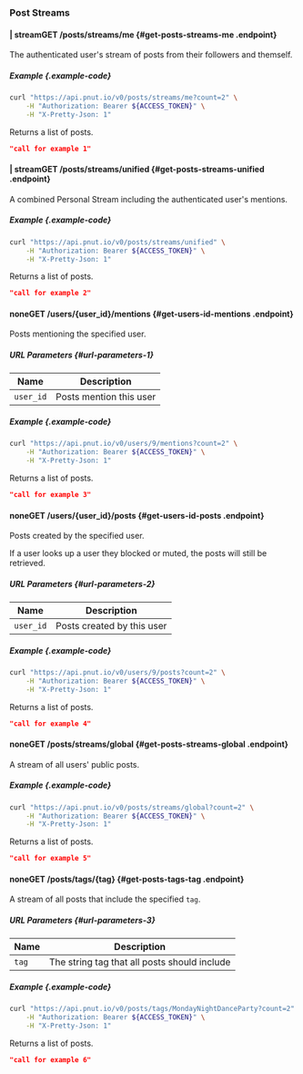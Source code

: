 ### Post Streams



#### <span class="endpoint-meta"><i class="fas fa-lock"></i> | <i class="fas fa-user"></i> stream</span><span class="method method-get">GET</span> /posts/streams/me [<i class="fas fa-paragraph"></i>](#get-posts-streams-me) {#get-posts-streams-me .endpoint}

The authenticated user's stream of posts from their followers and themself.

##### Example {.example-code}

```bash
curl "https://api.pnut.io/v0/posts/streams/me?count=2" \
    -H "Authorization: Bearer ${ACCESS_TOKEN}" \
    -H "X-Pretty-Json: 1"
```

Returns a list of posts.

```json
"call for example 1"
```


#### <span class="endpoint-meta"><i class="fas fa-lock"></i> | <i class="fas fa-user"></i> stream</span><span class="method method-get">GET</span> /posts/streams/unified [<i class="fas fa-paragraph"></i>](#get-posts-streams-unified) {#get-posts-streams-unified .endpoint}

A combined Personal Stream including the authenticated user's mentions.

##### Example {.example-code}

```bash
curl "https://api.pnut.io/v0/posts/streams/unified" \
    -H "Authorization: Bearer ${ACCESS_TOKEN}" \
    -H "X-Pretty-Json: 1"
```

Returns a list of posts.

```json
"call for example 2"
```


#### <span class="endpoint-meta"><i class="fas fa-unlock"></i> none</span><span class="method method-get">GET</span> /users/<span class="call-param">{user_id}</span>/mentions [<i class="fas fa-paragraph"></i>](#get-users-id-mentions) {#get-users-id-mentions .endpoint}

Posts mentioning the specified user.

##### URL Parameters [<i class="fas fa-paragraph"></i>](#url-parameters-1) {#url-parameters-1}

Name|Description
-|-
`user_id`|Posts mention this user

##### Example {.example-code}

```bash
curl "https://api.pnut.io/v0/users/9/mentions?count=2" \
    -H "Authorization: Bearer ${ACCESS_TOKEN}" \
    -H "X-Pretty-Json: 1"
```

Returns a list of posts.

```json
"call for example 3"
```


#### <span class="endpoint-meta"><i class="fas fa-unlock"></i> none</span><span class="method method-get">GET</span> /users/<span class="call-param">{user_id}</span>/posts [<i class="fas fa-paragraph"></i>](#get-users-id-posts) {#get-users-id-posts .endpoint}

Posts created by the specified user.

If a user looks up a user they blocked or muted, the posts will still be retrieved.

##### URL Parameters [<i class="fas fa-paragraph"></i>](#url-parameters-2) {#url-parameters-2}

Name|Description
-|-
`user_id`|Posts created by this user

##### Example {.example-code}

```bash
curl "https://api.pnut.io/v0/users/9/posts?count=2" \
    -H "Authorization: Bearer ${ACCESS_TOKEN}" \
    -H "X-Pretty-Json: 1"
```

Returns a list of posts.

```json
"call for example 4"
```


#### <span class="endpoint-meta"><i class="fas fa-unlock"></i> none</span><span class="method method-get">GET</span> /posts/streams/global [<i class="fas fa-paragraph"></i>](#get-posts-streams-global) {#get-posts-streams-global .endpoint}

A stream of all users' public posts.

##### Example {.example-code}

```bash
curl "https://api.pnut.io/v0/posts/streams/global?count=2" \
    -H "Authorization: Bearer ${ACCESS_TOKEN}" \
    -H "X-Pretty-Json: 1"
```

Returns a list of posts.

```json
"call for example 5"
```


#### <span class="endpoint-meta"><i class="fas fa-unlock"></i> none</span><span class="method method-get">GET</span> /posts/tags/<span class="call-param">{tag}</span> [<i class="fas fa-paragraph"></i>](#get-posts-tags-tag) {#get-posts-tags-tag .endpoint}

A stream of all posts that include the specified `tag`.

##### URL Parameters [<i class="fas fa-paragraph"></i>](#url-parameters-3) {#url-parameters-3}

Name|Description
-|-
`tag`|The string tag that all posts should include

##### Example {.example-code}

```bash
curl "https://api.pnut.io/v0/posts/tags/MondayNightDanceParty?count=2" \
    -H "Authorization: Bearer ${ACCESS_TOKEN}" \
    -H "X-Pretty-Json: 1"
```

Returns a list of posts.

```json
"call for example 6"
```